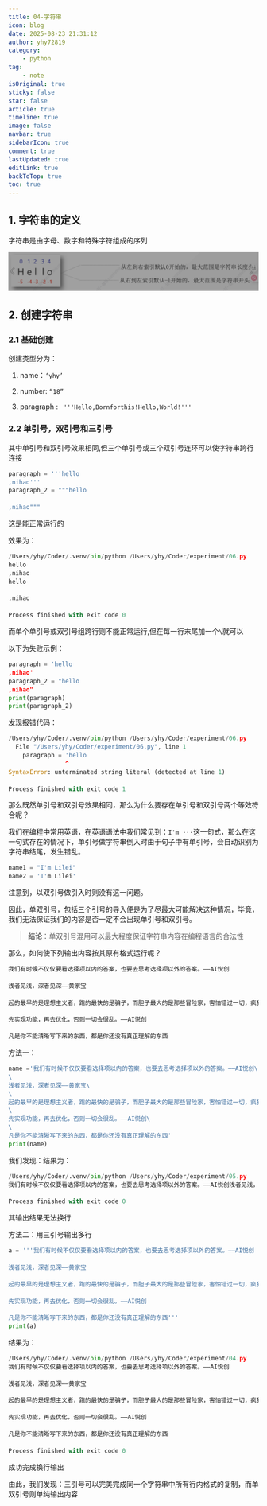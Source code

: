 ```yaml
---
title: 04-字符串
icon: blog
date: 2025-08-23 21:31:12
author: yhy72819
category:
    - python
tag:
    - note
isOriginal: true
sticky: false
star: false
article: true
timeline: true
image: false
navbar: true
sidebarIcon: true
comment: true
lastUpdated: true
editLink: true
backToTop: true
toc: true
---
```


## 1. 字符串的定义

字符串是由字母、数字和特殊字符组成的序列

![5599328e8ffaa69ce384c4cd9f352f09](./04-string.assets/5599328e8ffaa69ce384c4cd9f352f09.png)

## 2. 创建字符串

### 2.1 基础创建

创建类型分为：

1. name：`‘yhy’`

2. number: `“18”`
3. paragraph : ` '''Hello,Bornforthis!Hello,World!'''`

### 2.2 单引号，双引号和三引号

其中单引号和双引号效果相同,但三个单引号或三个双引号连环可以使字符串跨行连接

```python
paragraph = '''hello
,nihao'''
paragraph_2 = """hello

,nihao"""
```

这是能正常运行的

效果为：

```python
/Users/yhy/Coder/.venv/bin/python /Users/yhy/Coder/experiment/06.py 
hello
,nihao
hello

,nihao

Process finished with exit code 0
```

而单个单引号或双引号组跨行则不能正常运行,但在每一行末尾加一个`\`就可以

以下为失败示例：

```python
paragraph = 'hello
,nihao'
paragraph_2 = "hello
,nihao"
print(paragraph)
print(paragraph_2)
```

发现报错代码：

```python
/Users/yhy/Coder/.venv/bin/python /Users/yhy/Coder/experiment/06.py 
  File "/Users/yhy/Coder/experiment/06.py", line 1
    paragraph = 'hello
                ^
SyntaxError: unterminated string literal (detected at line 1)

Process finished with exit code 1

```

那么既然单引号和双引号效果相同，那么为什么要存在单引号和双引号两个等效符合呢？

我们在编程中常用英语，在英语语法中我们常见到：`I'm ···`这一句式，那么在这一句式存在的情况下，单引号做字符串倒入时由于句子中有单引号，会自动识别为字符串结尾，发生错乱。

```python
name1 = "I'm Lilei"
name2 = 'I'm Lilei'
```

注意到，以双引号做引入时则没有这一问题。

因此，单双引号，包括三个引号的导入便是为了尽最大可能解决这种情况，毕竟，我们无法保证我们的内容是否一定不会出现单引号和双引号。

> **结论**：单双引号混用可以最大程度保证字符串内容在编程语言的合法性

那么，如何使下列输出内容按其原有格式运行呢？

```markdown
我们有时候不仅仅要看选择项以内的答案，也要去思考选择项以外的答案。——AI悦创

浅者见浅，深者见深——黄家宝

起的最早的是理想主义者，跑的最快的是骗子，而胆子最大的是那些冒险家，害怕错过一切，疯狂往里冲的是韭菜，而真正的成功者，可能还没有入场。

先实现功能，再去优化，否则一切会很乱。——AI悦创

凡是你不能清晰写下来的东西，都是你还没有真正理解的东西
```

方法一：

```python
name ='我们有时候不仅仅要看选择项以内的答案，也要去思考选择项以外的答案。——AI悦创\
\
浅者见浅，深者见深——黄家宝\
\
起的最早的是理想主义者，跑的最快的是骗子，而胆子最大的是那些冒险家，害怕错过一切，疯狂往里冲的是韭菜，而真正的成功者，可能还没有入场。\
\
先实现功能，再去优化，否则一切会很乱。——AI悦创\
\
凡是你不能清晰写下来的东西，都是你还没有真正理解的东西'
print(name)
```

我们发现：结果为：

```python
/Users/yhy/Coder/.venv/bin/python /Users/yhy/Coder/experiment/05.py 
我们有时候不仅仅要看选择项以内的答案，也要去思考选择项以外的答案。——AI悦创浅者见浅，深者见深——黄家宝起的最早的是理想主义者，跑的最快的是骗子，而胆子最大的是那些冒险家，害怕错过一切，疯狂往里冲的是韭菜，而真正的成功者，可能还没有入场。先实现功能，再去优化，否则一切会很乱。——AI悦创凡是你不能清晰写下来的东西，都是你还没有真正理解的东西

Process finished with exit code 0
```

其输出结果无法换行

方法二：用三引号输出多行

```python
a = '''我们有时候不仅仅要看选择项以内的答案，也要去思考选择项以外的答案。——AI悦创

浅者见浅，深者见深——黄家宝

起的最早的是理想主义者，跑的最快的是骗子，而胆子最大的是那些冒险家，害怕错过一切，疯狂往里冲的是韭菜，而真正的成功者，可能还没有入场。

先实现功能，再去优化，否则一切会很乱。——AI悦创

凡是你不能清晰写下来的东西，都是你还没有真正理解的东西'''
print(a)
```

结果为：

```python
/Users/yhy/Coder/.venv/bin/python /Users/yhy/Coder/experiment/04.py 
我们有时候不仅仅要看选择项以内的答案，也要去思考选择项以外的答案。——AI悦创

浅者见浅，深者见深——黄家宝

起的最早的是理想主义者，跑的最快的是骗子，而胆子最大的是那些冒险家，害怕错过一切，疯狂往里冲的是韭菜，而真正的成功者，可能还没有入场。

先实现功能，再去优化，否则一切会很乱。——AI悦创

凡是你不能清晰写下来的东西，都是你还没有真正理解的东西

Process finished with exit code 0
```

成功完成换行输出

由此，我们发现：三引号可以完美完成同一个字符串中所有行内格式的复制，而单双引号则单纯输出内容
